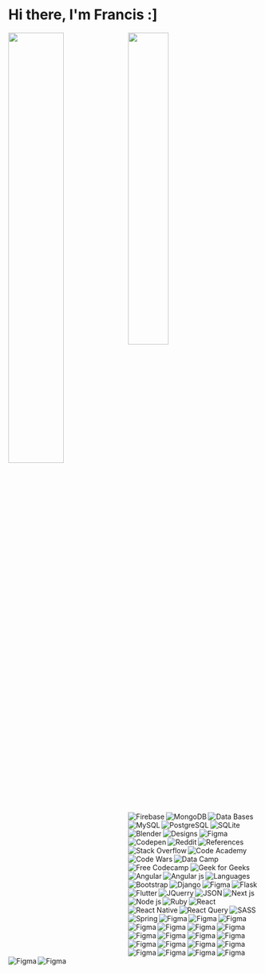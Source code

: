 # Hi there, I'm Francis :]

<img align="left" width="47%" src="https://github-readme-stats.vercel.app/api?username=njiti&&show_icons=true&title_color=888888&icon_color=bb2acf&text_color=0D98BA&bg_color=151515" />
<img align="left" width="40%" src="https://github-readme-stats.vercel.app/api/top-langs/?username=njiti&layout=compact" />


<img  alt="Data Bases" src="https://www.istockphoto.com/photos/database](https://upload.wikimedia.org/wikipedia/commons/thumb/0/05/Octicons-database.svg/768px-Octicons-database.svg.png" />

<img  alt="Firebase" align="left" src="https://img.shields.io/badge/Firebase-039BE5?style=for-the-badge&logo=Firebase&logoColor=white" />
<img alt="MongoDB" align="left" src="https://img.shields.io/badge/MongoDB-%234ea94b.svg?style=for-the-badge&logo=mongodb&logoColor=white" />
<img alt="MySQL" align="left" src="https://img.shields.io/badge/mysql-%2300f.svg?style=for-the-badge&logo=mysql&logoColor=white" />
<img alt="PostgreSQL" align="left" src="https://img.shields.io/badge/postgres-%23316192.svg?style=for-the-badge&logo=postgresql&logoColor=white" />
<img alt="SQLite" src="https://img.shields.io/badge/sqlite-%2307405e.svg?style=for-the-badge&logo=sqlite&logoColor=white" />


<img  alt="Designs" src="https://www.istockphoto.com/photos/database" />

<img alt="Blender" align="left" src="https://img.shields.io/badge/blender-%23F5792A.svg?style=for-the-badge&logo=blender&logoColor=white" />
<img alt="Figma" src="https://img.shields.io/badge/figma-%23F24E1E.svg?style=for-the-badge&logo=figma&logoColor=white" />

<img  alt="References" src="https://www.istockphoto.com/photos/database" />

<img alt="Codepen" align="left" src="https://img.shields.io/badge/Codepen-000000?style=for-the-badge&logo=codepen&logoColor=white" />
<img alt="Reddit" align="left" src="https://img.shields.io/badge/Reddit-%23FF4500.svg?style=for-the-badge&logo=Reddit&logoColor=white" />
<img alt="Stack Overflow" align="left" src="https://img.shields.io/badge/-Stackoverflow-FE7A16?style=for-the-badge&logo=stack-overflow&logoColor=white" />
<img alt="Code Academy" align="left" src="https://img.shields.io/badge/Codecademy-FFF0E5?style=for-the-badge&logo=codecademy&logoColor=1F243A" />
<img alt="Code Wars" align="left" src="https://img.shields.io/badge/Codewars-B1361E?style=for-the-badge&logo=codewars&logoColor=grey" />
<img alt="Data Camp" align="left" src="https://img.shields.io/badge/Datacamp-05192D?style=for-the-badge&logo=datacamp&logoColor=03E860" />
<img alt="Free Codecamp" src="https://img.shields.io/badge/Freecodecamp-%23123.svg?&style=for-the-badge&logo=freecodecamp&logoColor=green" />
<img alt="Geek for Geeks" src="https://img.shields.io/badge/GeeksforGeeks-gray?style=for-the-badge&logo=geeksforgeeks&logoColor=35914c" />

<img  alt="Languages" src="https://www.istockphoto.com/photos/database" />

<img alt="Angular" align="left" src="https://img.shields.io/badge/angular-%23DD0031.svg?style=for-the-badge&logo=angular&logoColor=white" />
<img alt="Angular js" align="left" src="https://img.shields.io/badge/angular.js-%23E23237.svg?style=for-the-badge&logo=angularjs&logoColor=white" />
<img alt="Bootstrap" align="left" src="https://img.shields.io/badge/bootstrap-%23563D7C.svg?style=for-the-badge&logo=bootstrap&logoColor=white" />
<img alt="Django" align="left" src="https://img.shields.io/badge/django-%23092E20.svg?style=for-the-badge&logo=django&logoColor=white" />
<img alt="Figma" align="left" src="https://img.shields.io/badge/FastAPI-005571?style=for-the-badge&logo=fastapi" />
<img alt="Flask" align="left" src="https://img.shields.io/badge/flask-%23000.svg?style=for-the-badge&logo=flask&logoColor=white" />
<img alt="Flutter" align="left" src="https://img.shields.io/badge/Flutter-%2302569B.svg?style=for-the-badge&logo=Flutter&logoColor=white" />
<img alt="JQuerry" align="left" src="https://img.shields.io/badge/jquery-%230769AD.svg?style=for-the-badge&logo=jquery&logoColor=white" />
<img alt="JSON" align="left" src="https://img.shields.io/badge/JWT-black?style=for-the-badge&logo=JSON%20web%20tokens" />
<img alt="Next js" align="left" src="https://img.shields.io/badge/Next-black?style=for-the-badge&logo=next.js&logoColor=white" />
<img alt="Node js" align="left" src="https://img.shields.io/badge/node.js-6DA55F?style=for-the-badge&logo=node.js&logoColor=white)" />
<img alt="Ruby" align="left" src="https://img.shields.io/badge/rails-%23CC0000.svg?style=for-the-badge&logo=ruby-on-rails&logoColor=white" />
<img alt="React" align="left" src="https://img.shields.io/badge/react-%2320232a.svg?style=for-the-badge&logo=react&logoColor=%2361DAFB" />
<img alt="React Native" align="left" src="https://img.shields.io/badge/react_native-%2320232a.svg?style=for-the-badge&logo=react&logoColor=%2361DAFB" />
<img alt="React Query" align="left" src="https://img.shields.io/badge/-React%20Query-FF4154?style=for-the-badge&logo=react%20query&logoColor=white)" />
<img alt="SASS" align="left" src="https://img.shields.io/badge/SASS-hotpink.svg?style=for-the-badge&logo=SASS&logoColor=white" />
<img alt="Spring" align="left" src="https://img.shields.io/badge/spring-%236DB33F.svg?style=for-the-badge&logo=spring&logoColor=white" />
<img alt="Figma" align="left" src="https://img.shields.io/badge/vuejs-%2335495e.svg?style=for-the-badge&logo=vuedotjs&logoColor=%234FC08D" />
<img alt="Figma" align="left" src="https://img.shields.io/badge/IntelliJIDEA-000000.svg?style=for-the-badge&logo=intellij-idea&logoColor=white" />
<img alt="Figma" align="left" src="https://img.shields.io/badge/Visual%20Studio%20Code-0078d7.svg?style=for-the-badge&logo=visual-studio-code&logoColor=white" />
<img alt="Figma" align="left" src="https://img.shields.io/badge/dart-%230175C2.svg?style=for-the-badge&logo=dart&logoColor=white" />
<img alt="Figma" align="left" src="https://img.shields.io/badge/html5-%23E34F26.svg?style=for-the-badge&logo=html5&logoColor=white" />
<img alt="Figma" align="left" src="https://img.shields.io/badge/java-%23ED8B00.svg?style=for-the-badge&logo=java&logoColor=white" />
<img alt="Figma" align="left" src="https://img.shields.io/badge/javascript-%23323330.svg?style=for-the-badge&logo=javascript&logoColor=%23F7DF1E" />
<img alt="Figma" align="left" src="https://img.shields.io/badge/kotlin-%230095D5.svg?style=for-the-badge&logo=kotlin&logoColor=white" />
<img alt="Figma" align="left" src="https://img.shields.io/badge/markdown-%23000000.svg?style=for-the-badge&logo=markdown&logoColor=white" />
<img alt="Figma" align="left" src="https://img.shields.io/badge/ruby-%23CC342D.svg?style=for-the-badge&logo=ruby&logoColor=white" />
<img alt="Figma" align="left" src="https://img.shields.io/badge/scala-%23DC322F.svg?style=for-the-badge&logo=scala&logoColor=white" />
<img alt="Figma" align="left" src="https://img.shields.io/badge/typescript-%23007ACC.svg?style=for-the-badge&logo=typescript&logoColor=white" />
<img alt="Figma" align="left" src="https://img.shields.io/badge/Android-3DDC84?style=for-the-badge&logo=android&logoColor=white" />
<img alt="Figma" align="left" src="https://img.shields.io/badge/Ubuntu-E95420?style=for-the-badge&logo=ubuntu&logoColor=white" />
<img alt="Figma" align="left" src="https://img.shields.io/badge/-Arduino-00979D?style=for-the-badge&logo=Arduino&logoColor=white" />
<img alt="Figma" align="left" src="https://img.shields.io/badge/Gradle-02303A.svg?style=for-the-badge&logo=Gradle&logoColor=white" />
<img alt="Figma" align="left" src="https://img.shields.io/badge/Postman-FF6C37?style=for-the-badge&logo=postman&logoColor=white" />
<img alt="Figma" align="left" src="https://img.shields.io/badge/apache-%23D42029.svg?style=for-the-badge&logo=apache&logoColor=white" />
<img alt="Figma" align="left" src="https://img.shields.io/badge/apache%20tomcat-%23F8DC75.svg?style=for-the-badge&logo=apache-tomcat&logoColor=black" />
<img alt="Figma" align="left" src="https://img.shields.io/badge/jenkins-%232C5263.svg?style=for-the-badge&logo=jenkins&logoColor=white" />
<img alt="Figma" align="left" src="https://img.shields.io/badge/github-%23121011.svg?style=for-the-badge&logo=github&logoColor=white" />
